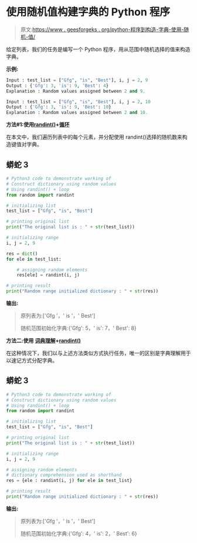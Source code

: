 # 使用随机值构建字典的 Python 程序

> 原文:[https://www . geesforgeks . org/python-程序到构造-字典-使用-随机-值/](https://www.geeksforgeeks.org/python-program-to-construct-dictionary-using-random-values/)

给定列表，我们的任务是编写一个 Python 程序，用从范围中随机选择的值来构造字典。

**示例:**

```py
Input : test_list = ["Gfg", "is", "Best"], i, j = 2, 9
Output : {'Gfg': 3, 'is': 9, 'Best': 4}
Explanation : Random values assigned between 2 and 9.

Input : test_list = ["Gfg", "is", "Best"], i, j = 2, 10
Output : {'Gfg': 3, 'is': 9, 'Best': 10}
Explanation : Random values assigned between 2 and 10.
```

**方法#1:使用**[**randint()**](https://www.geeksforgeeks.org/python-randint-function/)**+**[**循环**](https://www.geeksforgeeks.org/loops-in-python/)

在本文中，我们遍历列表中的每个元素，并分配使用 randint()选择的随机数来构造键值对字典。

## 蟒蛇 3

```py
# Python3 code to demonstrate working of
# Construct dictionary using random values
# Using randint() + loop
from random import randint

# initializing list
test_list = ["Gfg", "is", "Best"]

# printing original list
print("The original list is : " + str(test_list))

# initializing range
i, j = 2, 9

res = dict()
for ele in test_list:

    # assigning random elements
    res[ele] = randint(i, j)

# printing result
print("Random range initialized dictionary : " + str(res))
```

**输出:**

> 原列表为:['Gfg '，' is '，' Best']
> 
> 随机范围初始化字典:{'Gfg': 5，' is': 7，' Best': 8}

**方法二:使用** [**词典理解**](https://www.geeksforgeeks.org/python-dictionary-comprehension/)**+**[**randint()**](https://www.geeksforgeeks.org/python-randint-function/)

在这种情况下，我们以与上述方法类似方式执行任务，唯一的区别是字典理解用于以速记方式分配字典。

## 蟒蛇 3

```py
# Python3 code to demonstrate working of
# Construct dictionary using random values
# Using randint() + loop
from random import randint

# initializing list
test_list = ["Gfg", "is", "Best"]

# printing original list
print("The original list is : " + str(test_list))

# initializing range
i, j = 2, 9

# assigning random elements
# dictionary comprehension used as shorthand
res = {ele : randint(i, j) for ele in test_list}

# printing result
print("Random range initialized dictionary : " + str(res))
```

**输出:**

> 原列表为:['Gfg '，' is '，' Best']
> 
> 随机范围初始化字典:{'Gfg': 4，' is': 2，' Best': 6}